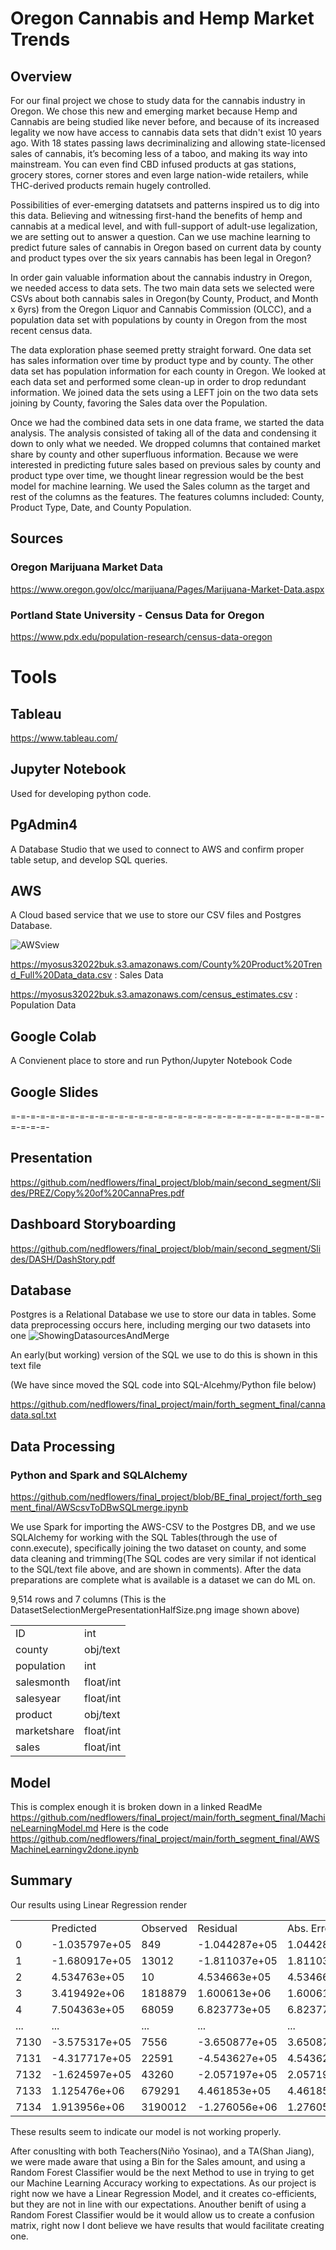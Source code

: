 # Oregon Cannabis and Hemp Market Trends

## Overview
For our final project we chose to study data for the cannabis industry in Oregon. We chose this new and emerging market because Hemp and Cannabis are being studied like never before, and because of its increased legality we now have access to cannabis data sets that didn't exist 10 years ago. With 18 states passing laws decriminalizing and allowing state-licensed sales of cannabis, it’s becoming less of a taboo, and making its way into mainstream. You can even find CBD infused products at gas stations, grocery stores, corner stores and even large nation-wide retailers, while THC-derived products remain hugely controlled.

Possibilities of ever-emerging datatsets and patterns inspired us to dig into this data. Believing and witnessing first-hand the benefits of hemp and cannabis at a medical level, and with full-support of adult-use legalization, we are setting out to answer a question. Can we use machine learning to predict future sales of cannabis in Oregon based on current data by county and product types over the six years cannabis has been legal in Oregon?

In order gain valuable information about the cannabis industry in Oregon, we needed access to data sets. The two main data sets we selected were CSVs about both cannabis sales in Oregon(by County, Product, and Month x 6yrs) from the Oregon Liquor and Cannabis Commission (OLCC), and a population data set with populations by county in Oregon from the most recent census data.

The data exploration phase seemed pretty straight forward. One data set has sales information over time by product type and by county. The other data set has population information for each county in Oregon. We looked at each data set and performed some clean-up in order to drop redundant information. We joined data the sets using a LEFT join on the two data sets joining by County, favoring the Sales data over the Population.

Once we had the combined data sets in one data frame, we started the data analysis. The analysis consisted of taking all of the data and condensing it down to only what we needed. We dropped columns that contained market share by county and other superfluous information. Because we were interested in predicting future sales based on previous sales by county and product type over time, we thought linear regression would be the best model for machine learning. We used the Sales column as the target and rest of the columns as the features. The features columns included: County, Product Type, Date, and County Population.
## Sources

### Oregon Marijuana Market Data
 https://www.oregon.gov/olcc/marijuana/Pages/Marijuana-Market-Data.aspx

### Portland State University - Census Data for Oregon

https://www.pdx.edu/population-research/census-data-oregon

# Tools

<!-- ## Quick DBD
https://app.quickdatabasediagrams.com/#/
 -->
## Tableau
https://www.tableau.com/

## Jupyter Notebook
Used for developing python code.

## PgAdmin4
A Database Studio that we used to connect to AWS and confirm proper table setup, and develop SQL queries.

## AWS
A Cloud based service that we use to store our CSV files and Postgres Database.
<!-- 
https://s3.console.aws.amazon.com/s3/buckets/myosus32022buk?region=us-west-2 -->

![AWSview](/imgs/AWS-Bucket.png)

https://myosus32022buk.s3.amazonaws.com/County%20Product%20Trend_Full%20Data_data.csv  : Sales Data

https://myosus32022buk.s3.amazonaws.com/census_estimates.csv  : Population Data


## Google Colab
A Convienent place to store and run Python/Jupyter Notebook Code
<!-- https://colab.research.google.com/drive/10GP8dXiVwqJu2Y1AZJfR4IOSOO9fgVPP   AWScsvToDBwSQLmerge.ipynb -->
<!-- https://colab.research.google.com/drive/1SoEdLRvutqdlRRBVBOYx1OXHd_psNM_j   AWSMachineLearningv2done.ipynb -->

## Google Slides
=-=-=-=-=-=-=-=-=-=-=-=-=-=-=-=-=-=-=-=-=-=-=-=-=-=-=-=-=-=-=-=-=-=-=-=-

## Presentation
https://github.com/nedflowers/final_project/blob/main/second_segment/Slides/PREZ/Copy%20of%20CannaPres.pdf

## Dashboard Storyboarding
https://github.com/nedflowers/final_project/blob/main/second_segment/Slides/DASH/DashStory.pdf


## Database 
Postgres is a Relational Database we use to store our data in tables. Some data preprocessing occurs here, including merging our two datasets into one
![ShowingDatasourcesAndMerge](/imgs/DatasetSelectionMergePresentationHalfSize.png)

An early(but working) version of the SQL we use to do this is shown in this text file

(We have since moved the SQL code into SQL-Alcehmy/Python file below)

https://github.com/nedflowers/final_project/main/forth_segment_final/cannadata.sql.txt

<!-- https://github.com/nedflowers/final_project/tree/main/second_segment/DB -->

## Data Processing 
### Python and Spark and SQLAlchemy
https://github.com/nedflowers/final_project/blob/BE_final_project/forth_segment_final/AWScsvToDBwSQLmerge.ipynb

We use Spark for importing the AWS-CSV to the Postgres DB,
and we use SQLAlchemy for working with the SQL Tables(through the use of conn.execute), specifically joining the two dataset on county,
and some data cleaning and trimming(The SQL codes are very similar if not identical to the SQL/text file above, and are shown in comments).
After the data preparations are complete what is available is a dataset we can do ML on.

9,514 rows and 7 columns (This is the DatasetSelectionMergePresentationHalfSize.png image shown above)

<table>
	<tr><td>ID</td><td>int</td></tr>
	<tr><td>county</td><td>obj/text</td></tr>
	<tr><td>population</td><td>int</td></tr>
	<tr><td>salesmonth</td><td>float/int</td></tr>
	<tr><td>salesyear</td><td>float/int</td></tr>
	<tr><td>product</td><td>obj/text</td></tr>
	<tr><td>marketshare</td><td>float/int</td></tr>
	<tr><td>sales</td><td>float/int</td></tr>
</table>

## Model 
This is complex enough it is broken down in a linked ReadMe
https://github.com/nedflowers/final_project/main/forth_segment_final/MachineLearningModel.md
Here is the code
https://github.com/nedflowers/final_project/main/forth_segment_final/AWSMachineLearningv2done.ipynb

## Summary
Our results using Linear Regression render
<table>
	<tr><td>&nbsp;</td><td>Predicted</td><td>Observed</td><td>Residual</td><td>Abs. Error</td></tr>
	<tr><td>0</td><td>-1.035797e+05</td><td>849</td><td>-1.044287e+05</td><td>1.044287e+05</td></tr>
	<tr><td>1</td><td>-1.680917e+05</td><td>13012</td><td>-1.811037e+05</td><td>1.811037e+05</td></tr>
	<tr><td>2</td><td>4.534763e+05</td><td>10</td><td>4.534663e+05</td><td>4.534663e+05</td></tr>
	<tr><td>3</td><td>3.419492e+06</td><td>1818879</td><td>1.600613e+06</td><td>1.600613e+06</td></tr>
	<tr><td>4</td><td>7.504363e+05</td><td>68059</td><td>6.823773e+05</td><td>6.823773e+05</td></tr>
	<tr><td>...</td><td>...</td><td>...</td><td>...</td><td>...</td></tr>
	<tr><td>7130</td><td>-3.575317e+05</td><td>7556</td><td>-3.650877e+05</td><td>3.650877e+05</td></tr>
	<tr><td>7131</td><td>-4.317717e+05</td><td>22591</td><td>-4.543627e+05</td><td>4.543627e+05</td></tr>
	<tr><td>7132</td><td>-1.624597e+05</td><td>43260</td><td>-2.057197e+05</td><td>2.057197e+05</td></tr>
	<tr><td>7133</td><td>1.125476e+06</td><td>679291</td><td>4.461853e+05</td><td>4.461853e+05</td></tr>
	<tr><td>7134</td><td>1.913956e+06</td><td>3190012</td><td>-1.276056e+06</td><td>1.276056e+06</td></tr>
</table>

These results seem to indicate our model is not working properly.

After conuslting with both Teachers(Niño Yosinao), and a TA(Shan Jiang), we were made aware that using a Bin for the Sales amount, and using a Random Forest Classifier would be the next Method to use in trying to get our Machine Learning Accuracy working to expectations. As our project is right now we have a Linear Regression Model, and it creates co-efficients, but they are not in line with our expectations. Anouther benift of using a Random Forest Classifier would be it would allow us to create a confusion matrix, right now I dont believe we have results that would facilitate creating one.  







